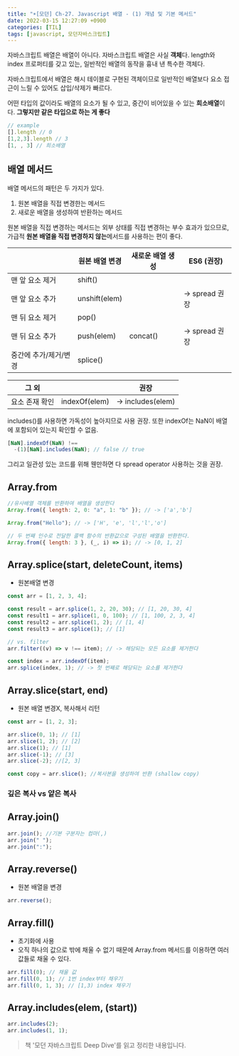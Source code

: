 ```yaml
---
title: "☀️[모던] Ch-27. Javascript 배열 - (1) 개념 및 기본 메서드"
date: 2022-03-15 12:27:09 +0900
categories: [TIL]
tags: [javascript, 모던자바스크립트]
---
```


자바스크립트 배열은 배열이 아니다.
자바스크립트 배열은 사실 **객체**다.
length와 index 프로퍼티를 갖고 있는, 일반적인 배열의 동작을 흉내 낸 특수한 객체다.

자바스크립트에서 배열은 해시 테이블로 구현된 객체이므로 일반적인 배열보다 요소 접근이 느릴 수 있어도 삽입/삭제가 빠르다.

어떤 타입의 값이라도 배열의 요소가 될 수 있고, 중간이 비어있을 수 있는 **희소배열**이다. **그렇지만 같은 타입으로 하는 게 좋다**

```js
// example
[].length // 0
[1,2,3].length // 3
[1, , 3] // 희소배열
```

## 배열 메서드

배열 메서드의 패턴은 두 가지가 있다.

1. 원본 배열을 직접 변경한는 메서드
2. 새로운 배열을 생성하여 반환하는 메서드

원본 배열을 직접 변경하는 메서드는 외부 상태를 직접 변경하는 부수 효과가 있으므로, 가급적 **원본 배열을 직접 변경하지 않는**메서드를 사용하는 편이 좋다.

|                       | 원본 배열 변경 | 새로운 배열 생성 | ES6 (권장)     |
| --------------------- | -------------- | ---------------- | -------------- |
| 맨 앞 요소 제거       | shift()        |                  |                |
| 맨 앞 요소 추가       | unshift(elem)  |                  | -> spread 권장 |
| 맨 뒤 요소 제거       | pop()          |                  |                |
| 맨 뒤 요소 추가       | push(elem)     | concat()         | -> spread 권장 |
| 중간에 추가/제거/변경 | splice()       |                  |                |

| 그 외          |               | 권장              |
| -------------- | ------------- | ----------------- |
| 요소 존재 확인 | indexOf(elem) | -> includes(elem) |

includes()를 사용하면 가독성이 높아지므로 사용 권장.
또한 indexOf는 NaN이 배열에 포함되어 있는지 확인할 수 없음.

```js
[NaN].indexOf(NaN) !==
  -(1)[NaN].includes(NaN); // false // true
```

그리고 일관성 있는 코드를 위해 웬만하면 다 spread operator 사용하는 것을 권장.

## Array.from

```js
//유사배열 객체를 반환하여 배열을 생성한다
Array.from({ length: 2, 0: "a", 1: "b" }); // -> ['a','b']

Array.from("Hello"); // -> ['H', 'e', 'l','l','o']

// 두 번째 인수로 전달한 콜백 함수의 반환값으로 구성된 배열을 반환한다.
Array.from({ length: 3 }, (_, i) => i); // -> [0, 1, 2]
```

## Array.splice(start, deleteCount, items)

- 원본배열 변경

```js
const arr = [1, 2, 3, 4];

const result = arr.splice(1, 2, 20, 30); // [1, 20, 30, 4]
const result1 = arr.splice(1, 0, 100); // [1, 100, 2, 3, 4]
const result2 = arr.splice(1, 2); // [1, 4]
const result3 = arr.splice(1); // [1]

// vs. filter
arr.filter((v) => v !== item); // -> 해당되는 모든 요소를 제거한다

const index = arr.indexOf(item);
arr.splice(index, 1); // -> 첫 번째로 해당되는 요소를 제거한다
```

## Array.slice(start, end)

- 원본 배열 변경X, 복사해서 리턴

```js
const arr = [1, 2, 3];

arr.slice(0, 1); // [1]
arr.slice(1, 2); // [2]
arr.slice(1); // [1]
arr.slice(-1); // [3]
arr.slice(-2); //[2, 3]

const copy = arr.slice(); //복사본을 생성하여 반환 (shallow copy)
```

### 깊은 복사 vs 얕은 복사

## Array.join()

```js
arr.join(); //기본 구분자는 컴마(,)
arr.join(" ");
arr.join(":");
```

## Array.reverse()

- 원본 배열을 변경

```js
arr.reverse();
```

## Array.fill()

- 초기화에 사용
- 오직 하나의 값으로 밖에 채울 수 없기 때문에 Array.from 메서드를 이용하면 여러 값들로 채울 수 있다.

```js
arr.fill(0); // 채울 값
arr.fill(0, 1); // 1번 index부터 채우기
arr.fill(0, 1, 3); // [1,3) index 채우기
```

## Array.includes(elem, (start))

```js
arr.includes(2);
arr.includes(1, 1);
```

> 책 '모던 자바스크립트 Deep Dive'를 읽고 정리한 내용입니다.
